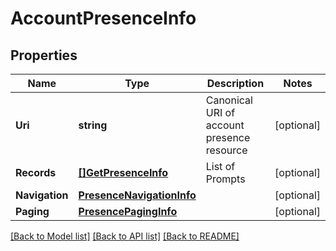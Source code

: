 # AccountPresenceInfo

## Properties

Name | Type | Description | Notes
------------ | ------------- | ------------- | -------------
**Uri** | **string** | Canonical URI of account presence resource | [optional] 
**Records** | [**[]GetPresenceInfo**](GetPresenceInfo.md) | List of Prompts | [optional] 
**Navigation** | [**PresenceNavigationInfo**](PresenceNavigationInfo.md) |  | [optional] 
**Paging** | [**PresencePagingInfo**](PresencePagingInfo.md) |  | [optional] 

[[Back to Model list]](../README.md#documentation-for-models) [[Back to API list]](../README.md#documentation-for-api-endpoints) [[Back to README]](../README.md)


